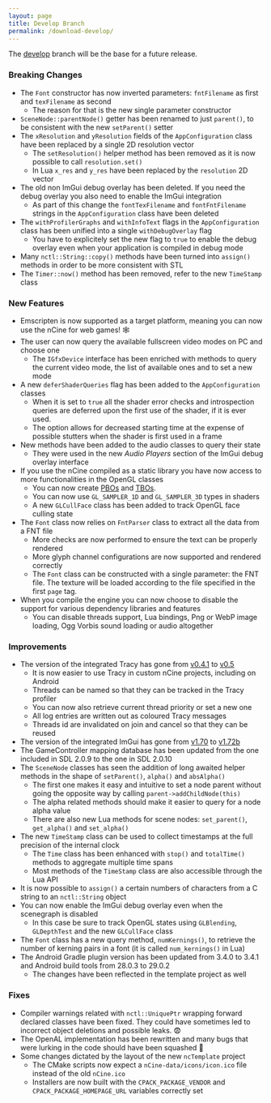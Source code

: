 ```yaml
---
layout: page
title: Develop Branch
permalink: /download-develop/
---
```


The [develop](https://github.com/nCine/nCine/tree/develop) branch will be the base for a future release.

### Breaking Changes

- The `Font` constructor has now inverted parameters: `fntFilename` as first and `texFilename` as second
  - The reason for that is the new single parameter constructor
- `SceneNode::parentNode()` getter has been renamed to just `parent()`, to be consistent with the new `setParent()` setter
- The `xResolution` and `yResolution` fields of the `AppConfiguration` class have been replaced by a single 2D resolution vector
  - The `setResolution()` helper method has been removed as it is now possible to call `resolution.set()`
  - In Lua `x_res` and `y_res` have been replaced by the `resolution` 2D vector
- The old non ImGui debug overlay has been deleted. If you need the debug overlay you also need to enable the ImGui integration
  - As part of this change the `fontTexFilename` and `fontFntFilename` strings in the `AppConfiguration` class have been deleted
- The `withProfilerGraphs` and `withInfoText` flags in the `AppConfiguration` class has been unified into a single `withDebugOverlay` flag
  - You have to explicitely set the new flag to `true` to enable the debug overlay even when your application is compiled in debug mode
- Many `nctl::String::copy()` methods have been turned into `assign()` methods in order to be more consistent with STL
- The `Timer::now()` method has been removed, refer to the new `TimeStamp` class

### New Features

- Emscripten is now supported as a target platform, meaning you can now use the nCine for web games! :spider_web:
- The user can now query the available fullscreen video modes on PC and choose one
  - The `IGfxDevice` interface has been enriched with methods to query the current video mode, the list of available ones and to set a new mode
- A new `deferShaderQueries` flag has been added to the `AppConfiguration` classes
  - When it is set to `true` all the shader error checks and introspection queries are deferred upon the first use of the shader, if it is ever used.
  - The option allows for decreased starting time at the expense of possible stutters when the shader is first used in a frame
- New methods have been added to the audio classes to query their state
  - They were used in the new _Audio Players_ section of the ImGui debug overlay interface
- If you use the nCine compiled as a static library you have now access to more functionalities in the OpenGL classes
  - You can now create [PBOs](https://www.khronos.org/opengl/wiki/Pixel_Buffer_Object) and [TBOs](https://www.khronos.org/opengl/wiki/Buffer_Texture).
  - You can now use `GL_SAMPLER_1D` and `GL_SAMPLER_3D` types in shaders
  - A new `GLCullFace` class has been added to track OpenGL face culling state
- The `Font` class now relies on `FntParser` class to extract all the data from a FNT file
  - More checks are now performed to ensure the text can be properly rendered
  - More glyph channel configurations are now supported and rendered correctly
  - The `Font` class can be constructed with a single parameter: the FNT file. The texture will be loaded according to the file specified in the first `page` tag.
- When you compile the engine you can now choose to disable the support for various dependency libraries and features
  - You can disable threads support, Lua bindings, Png or WebP image loading, Ogg Vorbis sound loading or audio altogether

### Improvements

- The version of the integrated Tracy has gone from [v0.4.1](https://bitbucket.org/wolfpld/tracy/src/v0.4.1/) to [v0.5](https://bitbucket.org/wolfpld/tracy/src/v0.5/)
  - It is now easier to use Tracy in custom nCine projects, including on Android
  - Threads can be named so that they can be tracked in the Tracy profiler
  - You can now also retrieve current thread priority or set a new one
  - All log entries are written out as coloured Tracy messages
  - Threads id are invalidated on join and cancel so that they can be reused
- The version of the integrated ImGui has gone from [v1.70](https://github.com/ocornut/imgui/releases/tag/v1.70) to [v1.72b](https://github.com/ocornut/imgui/releases/tag/v1.72b)
- The GameController mapping database has been updated from the one included in SDL 2.0.9 to the one in SDL 2.0.10
- The `SceneNode` classes has seen the addition of long awaited helper methods in the shape of `setParent()`, `alpha()` and `absAlpha()`
  - The first one makes it easy and intuitive to set a node parent without going the opposite way by calling `parent->addChildNode(this)`
  - The alpha related methods should make it easier to query for a node alpha value
  - There are also new Lua methods for scene nodes: `set_parent()`, `get_alpha()` and `set_alpha()`
- The new `TimeStamp` class can be used to collect timestamps at the full precision of the internal clock
  - The `Time` class has been enhanced with `stop()` and `totalTime()` methods to aggregate multiple time spans
  - Most methods of the `TimeStamp` class are also accessible through the Lua API
- It is now possible to `assign()` a certain numbers of characters from a C string to an `nctl::String` object
- You can now enable the ImGui debug overlay even when the scenegraph is disabled
  - In this case be sure to track OpenGL states using `GLBlending`, `GLDepthTest` and the new `GLCullFace` class
- The `Font` class has a new query method, `numKernings()`, to retrieve the number of kerning pairs in a font (it is called `num_kernings()` in Lua)
- The Android Gradle plugin version has been updated from 3.4.0 to 3.4.1 and Android build tools from 28.0.3 to 29.0.2
  - The changes have been reflected in the template project as well

### Fixes

- Compiler warnings related with `nctl::UniquePtr` wrapping forward declared classes have been fixed. They could have sometimes led to incorrect object deletions and possible leaks. :fearful:
- The OpenAL implementation has been rewritten and many bugs that were lurking in the code should have been squashed :bug:
- Some changes dictated by the layout of the new `ncTemplate` project
  - The CMake scripts now expect a `nCine-data/icons/icon.ico` file instead of the old `nCine.ico`
  - Installers are now built with the `CPACK_PACKAGE_VENDOR` and `CPACK_PACKAGE_HOMEPAGE_URL` variables correctly set
